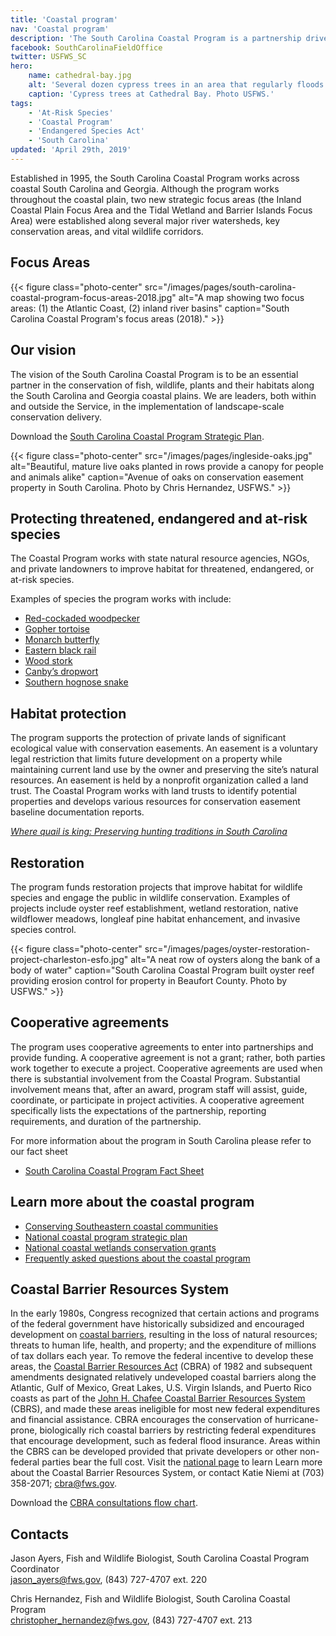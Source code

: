 ```yaml
---
title: 'Coastal program'
nav: 'Coastal program'
description: 'The South Carolina Coastal Program is a partnership driven program that conserves and protects natural habitat for federally listed species by providing technical and financial assistance for numerous public and private partners.  The South Carolina Coastal Program is focused on the coastal plain of South Carolina and a portion of Georgia and works in a variety of habitats, including wetlands, uplands, estuaries, and beaches.'
facebook: SouthCarolinaFieldOffice
twitter: USFWS_SC
hero:
    name: cathedral-bay.jpg
    alt: 'Several dozen cypress trees in an area that regularly floods'
    caption: 'Cypress trees at Cathedral Bay. Photo USFWS.'
tags:
    - 'At-Risk Species'
    - 'Coastal Program'
    - 'Endangered Species Act'
    - 'South Carolina'
updated: 'April 29th, 2019'
---
```


Established in 1995, the South Carolina Coastal Program works across coastal South Carolina and Georgia. Although the program works throughout the coastal plain, two new strategic focus areas (the Inland Coastal Plain Focus Area and the Tidal Wetland and Barrier Islands Focus Area) were established along several major river watersheds, key conservation areas, and vital wildlife corridors.

## Focus Areas

{{< figure class="photo-center" src="/images/pages/south-carolina-coastal-program-focus-areas-2018.jpg" alt="A map showing two focus areas: (1) the Atlantic Coast, (2) inland river basins" caption="South Carolina Coastal Program's focus areas (2018)." >}}

## Our vision

The vision of the South Carolina Coastal Program is to be an essential partner in the conservation of fish, wildlife, plants and their habitats along the South Carolina and Georgia coastal plains. We are leaders, both within and outside the Service, in the implementation of landscape-scale conservation delivery.

Download the [South Carolina Coastal Program Strategic Plan](/pdf/strategic-plan/south-carolina-coastal-program-strategic-plan.pdf).

{{< figure class="photo-center" src="/images/pages/ingleside-oaks.jpg" alt="Beautiful, mature live oaks planted in rows provide a canopy for people and animals alike" caption="Avenue of oaks on conservation easement property in South Carolina. Photo by Chris Hernandez, USFWS." >}}

## Protecting threatened, endangered and at-risk species

The Coastal Program works with state natural resource agencies, NGOs, and private landowners to improve habitat for threatened, endangered, or at-risk species.

Examples of species the program works with include:

- [Red-cockaded woodpecker](https://ecos.fws.gov/ecp0/profile/speciesProfile?sId=7614)
- [Gopher tortoise](/pdf/fact-sheet/sc-gopher-tortoise.pdf)
- [Monarch butterfly](/pdf/fact-sheet/sc-monarch-butterfly.pdf)
- [Eastern black rail](/wildlife/birds/eastern-black-rail/)
- [Wood stork](https://ecos.fws.gov/ecp0/profile/speciesProfile?sId=8477)
- [Canby’s dropwort](https://ecos.fws.gov/ecp0/profile/speciesProfile?sId=7738)
- [Southern hognose snake](/wildlife/reptiles/southern-hognose-snake)

## Habitat protection

The program supports the protection of private lands of significant ecological value with conservation easements. An easement is a voluntary legal restriction that limits future development on a property while maintaining current land use by the owner and preserving the site’s natural resources. An easement is held by a nonprofit organization called a land trust. The Coastal Program works with land trusts to identify potential properties and develops various resources for conservation easement baseline documentation reports.

[*Where quail is king: Preserving hunting traditions in South Carolina*](https://www.fws.gov/natures-good-neighbors/stories/where-quail-is-king/)

## Restoration

The program funds restoration projects that improve habitat for wildlife species and engage the public in wildlife conservation. Examples of projects include oyster reef establishment, wetland restoration, native wildflower meadows, longleaf pine habitat enhancement, and invasive species control.

{{< figure class="photo-center" src="/images/pages/oyster-restoration-project-charleston-esfo.jpg" alt="A neat row of oysters along the bank of a body of water" caption="South Carolina Coastal Program built oyster reef providing erosion control for property in Beaufort County. Photo by USFWS." >}}

## Cooperative agreements

The program uses cooperative agreements to enter into partnerships and provide funding. A cooperative agreement is not a grant; rather, both parties work together to execute a project. Cooperative agreements are used when there is substantial involvement from the Coastal Program. Substantial involvement means that, after an award, program staff will assist, guide, coordinate, or participate in project activities. A cooperative agreement specifically lists the expectations of the partnership, reporting requirements, and duration of the partnership.

For more information about the program in South Carolina please refer to our fact sheet

- [South Carolina Coastal Program Fact Sheet](/pdf/fact-sheet/south-carolina-coastal-program.pdf)

## Learn more about the coastal program

- [Conserving Southeastern coastal communities](/our-services/coastal-conservation/)
- [National coastal program strategic plan](https://www.fws.gov/coastal/strategicPlan.html)
- [National coastal wetlands conservation grants](https://www.fws.gov/coastal/CoastalGrants/index.html)
- [Frequently asked questions about the coastal program](https://www.fws.gov/coastal/faq.html)

## Coastal Barrier Resources System

In the early 1980s, Congress recognized that certain actions and programs of the federal government have historically subsidized and encouraged development on [coastal barriers](https://www.fws.gov/CBRA/Coastal-Barriers.html), resulting in the loss of natural resources; threats to human life, health, and property; and the expenditure of millions of tax dollars each year. To remove the federal incentive to develop these areas, the [Coastal Barrier Resources Act](https://www.fws.gov/CBRA/Legislation.html) (CBRA) of 1982 and subsequent amendments designated relatively undeveloped coastal barriers along the Atlantic, Gulf of Mexico, Great Lakes, U.S. Virgin Islands, and Puerto Rico coasts as part of the [John H. Chafee Coastal Barrier Resources System](https://www.fws.gov/CBRA/Act.html#CBRS) (CBRS), and made these areas ineligible for most new federal expenditures and financial assistance. CBRA encourages the conservation of hurricane-prone, biologically rich coastal barriers by restricting federal expenditures that encourage development, such as federal flood insurance. Areas within the CBRS can be developed provided that private developers or other non-federal parties bear the full cost. Visit the [national page](https://www.fws.gov/CBRA/) to learn Learn more about the Coastal Barrier Resources System, or contact Katie Niemi at (703) 358-2071; [cbra@fws.gov](mailto:cbra@fws.gov).

Download the [CBRA consultations flow chart](https://www.fws.gov/cbra/documents/CBRA_Consultation_Flowchart_2018_02_01.pdf).

## Contacts

Jason Ayers, Fish and Wildlife Biologist, South Carolina Coastal Program Coordinator  
[jason_ayers@fws.gov](mailto:jason_ayers@fws.gov), (843) 727-4707 ext. 220

Chris Hernandez, Fish and Wildlife Biologist, South Carolina Coastal Program  
[christopher_hernandez@fws.gov](mailto:christopher_hernandez@fws.gov), (843) 727-4707 ext. 213
